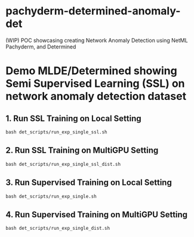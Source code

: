 # pachyderm-determined-anomaly-det
(WIP) POC showcasing creating Network Anomaly Detection using NetML Pachyderm, and Determined

# Demo MLDE/Determined showing Semi Supervised Learning (SSL) on network anomaly detection dataset

## 1. Run SSL Training on Local Setting 
`bash det_scripts/run_exp_single_ssl.sh`

## 2. Run SSL Training on MultiGPU Setting
`bash det_scripts/run_exp_single_ssl_dist.sh`

## 3. Run Supervised Training on Local Setting
`bash det_scripts/run_exp_single.sh`
## 4. Run Supervised Training on MultiGPU Setting
`bash det_scripts/run_exp_single_dist.sh`